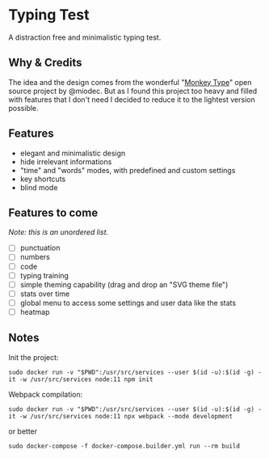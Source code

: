# Typing Test

A distraction free and minimalistic typing test.

## Why & Credits

The idea and the design comes from the wonderful "[Monkey Type](https://github.com/Miodec/monkeytype)" open source project by @miodec. But as I found this project too heavy and filled with features that I don't need I decided to reduce it to the lightest version possible.


## Features

- elegant and minimalistic design
- hide irrelevant informations
- "time" and "words" modes, with predefined and custom settings
- key shortcuts
- blind mode

## Features to come

*Note: this is an unordered list.*

 - [ ] punctuation
 - [ ] numbers
 - [ ] code
 - [ ] typing training
 - [ ] simple theming capability (drag and drop an "SVG theme file")
 - [ ] stats over time
 - [ ] global menu to access some settings and user data like the stats
 - [ ] heatmap

## Notes

Init the project:

`sudo docker run -v "$PWD":/usr/src/services --user $(id -u):$(id -g) -it -w /usr/src/services node:11 npm init`

Webpack compilation:

`sudo docker run -v "$PWD":/usr/src/services --user $(id -u):$(id -g) -it -w /usr/src/services node:11 npx webpack --mode development`

or better

`sudo docker-compose -f docker-compose.builder.yml run --rm build`
